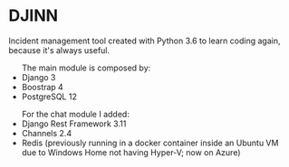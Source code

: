 # DJINN
Incident management tool created with Python 3.6 to learn coding again, because it's always useful. <br />
<ul>
  The main module is composed by:
  <li>Django 3</li>
  <li>Boostrap 4</li>
  <li>PostgreSQL 12</li>
</ul>
<ul>
  For the chat module I added:
  <li>Django Rest Framework 3.11</li>
  <li>Channels 2.4</li>
  <li>Redis (previously running in a docker container inside an Ubuntu VM due to Windows Home not having Hyper-V; now on Azure)</li>
</ul>
